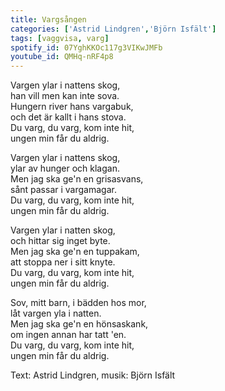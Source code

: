 ```yaml
---
title: Vargsången
categories: ['Astrid Lindgren','Björn Isfält']
tags: [vaggvisa, varg]
spotify_id: 07YghKKOc117g3VIKwJMFb
youtube_id: QMHq-nRF4p8
---
```


Vargen ylar i nattens skog,  
han vill men kan inte sova.  
Hungern river hans vargabuk,  
och det är kallt i hans stova.  
Du varg, du varg, kom inte hit,  
ungen min får du aldrig.

Vargen ylar i nattens skog,  
ylar av hunger och klagan.  
Men jag ska ge'n en grisasvans,  
sånt passar i vargamagar.  
Du varg, du varg, kom inte hit,  
ungen min får du aldrig.

Vargen ylar i natten skog,  
och hittar sig inget byte.  
Men jag ska ge'n en tuppakam,  
att stoppa ner i sitt knyte.  
Du varg, du varg, kom inte hit,  
ungen min får du aldrig.

Sov, mitt barn, i bädden hos mor,  
låt vargen yla i natten.  
Men jag ska ge'n en hönsaskank,  
om ingen annan har tatt 'en.  
Du varg, du varg, kom inte hit,  
ungen min får du aldrig.


Text: Astrid Lindgren, musik: Björn Isfält
